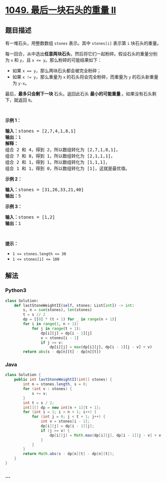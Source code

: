 # [1049. 最后一块石头的重量 II](https://leetcode-cn.com/problems/last-stone-weight-ii)



## 题目描述

<!-- 这里写题目描述 -->

<p>有一堆石头，用整数数组 <code>stones</code> 表示。其中 <code>stones[i]</code> 表示第 <code>i</code> 块石头的重量。</p>

<p>每一回合，从中选出<strong>任意两块石头</strong>，然后将它们一起粉碎。假设石头的重量分别为 <code>x</code> 和 <code>y</code>，且 <code>x <= y</code>。那么粉碎的可能结果如下：</p>

<ul>
	<li>如果 <code>x == y</code>，那么两块石头都会被完全粉碎；</li>
	<li>如果 <code>x != y</code>，那么重量为 <code>x</code> 的石头将会完全粉碎，而重量为 <code>y</code> 的石头新重量为 <code>y-x</code>。</li>
</ul>

<p>最后，<strong>最多只会剩下一块 </strong>石头。返回此石头 <strong>最小的可能重量 </strong>。如果没有石头剩下，就返回 <code>0</code>。</p>

<p> </p>

<p><strong>示例 1：</strong></p>

<pre>
<strong>输入：</strong>stones = [2,7,4,1,8,1]
<strong>输出：</strong>1
<strong>解释：</strong>
组合 2 和 4，得到 2，所以数组转化为 [2,7,1,8,1]，
组合 7 和 8，得到 1，所以数组转化为 [2,1,1,1]，
组合 2 和 1，得到 1，所以数组转化为 [1,1,1]，
组合 1 和 1，得到 0，所以数组转化为 [1]，这就是最优值。
</pre>

<p><strong>示例 2：</strong></p>

<pre>
<strong>输入：</strong>stones = [31,26,33,21,40]
<strong>输出：</strong>5
</pre>

<p><strong>示例 3：</strong></p>

<pre>
<strong>输入：</strong>stones = [1,2]
<strong>输出：</strong>1
</pre>

<p> </p>

<p><strong>提示：</strong></p>

<ul>
	<li><code>1 <= stones.length <= 30</code></li>
	<li><code>1 <= stones[i] <= 100</code></li>
</ul>


## 解法

<!-- 这里可写通用的实现逻辑 -->

<!-- tabs:start -->

### **Python3**

<!-- 这里可写当前语言的特殊实现逻辑 -->

```python
class Solution:
    def lastStoneWeightII(self, stones: List[int]) -> int:
        s, n = sum(stones), len(stones)
        t = s // 2
        dp = [[0] * (t + 1) for _ in range(n + 1)]
        for i in range(1, n + 1):
            for j in range(t + 1):
                dp[i][j] = dp[i - 1][j]
                v = stones[i - 1]
                if j >= v:
                    dp[i][j] = max(dp[i][j], dp[i - 1][j - v] + v)
        return abs(s - dp[n][t] - dp[n][t])
```

### **Java**

<!-- 这里可写当前语言的特殊实现逻辑 -->

```java
class Solution {
    public int lastStoneWeightII(int[] stones) {
        int n = stones.length, s = 0;
        for (int v : stones) {
            s += v;
        }
        int t = s / 2;
        int[][] dp = new int[n + 1][t + 1];
        for (int i = 1; i < n + 1; i++) {
            for (int j = 0; j < t + 1; j++) {
                int v = stones[i - 1];
                dp[i][j] = dp[i - 1][j];
                if (j >= v) {
                    dp[i][j] = Math.max(dp[i][j], dp[i - 1][j - v] + v);
                }
            }
        }
        return Math.abs(s - dp[n][t] - dp[n][t]);
    }
}
```

### **...**

```

```

<!-- tabs:end -->
